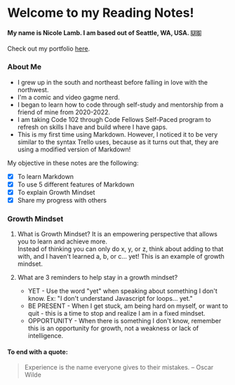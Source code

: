 # Welcome to my **Reading Notes**!

#### **My name is __Nicole Lamb__. I am based out of Seattle, WA, USA.** :us:
Check out my portfolio [here](https://github.com/Nicole-Lamb).

### About Me
- I grew up in the south and northeast before falling in love with the northwest.
- I'm a comic and video gagme nerd.
- I began to learn how to code through self-study and mentorship from a friend of mine from 2020-2022. 
- I am taking Code 102 through Code Fellows Self-Paced program to refresh on skills I have and build where I have gaps. 
- This is my first time using Markdown. However, I noticed it to be very similar to the syntax Trello uses, because as it turns out that, they are using a modified version of Markdown!

My objective in these notes are the following:

- [x] To learn Markdown
- [x] To use 5 different features of Markdown
- [x] To explain Growth Mindset
- [x] Share my progress with others

### Growth Mindset
1. What is Growth Mindset?
It is an empowering perspective that allows you to learn and achieve more.  
Instead of thinking you can only do x, y, or z, think about adding to that with, and I haven't learned a, b, or c... yet! 
This is an example of growth mindset.

2. What are 3 reminders to help stay in a growth mindset?
   - YET - Use the word "yet" when speaking about something I don't know. Ex: "I don't understand Javascript for loops... yet."
   - BE PRESENT - When I get stuck, am being hard on myself, or want to quit - this is a time to stop and realize I am in a fixed mindset.
   - OPPORTUNITY - When there is something I don't know, remember this is an opportunity for growth, not a weakness or lack of intelligence.

#### To end with a quote:
> Experience is the name everyone gives to their mistakes. – Oscar Wilde
